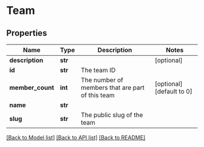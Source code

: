 # Team

## Properties
Name | Type | Description | Notes
------------ | ------------- | ------------- | -------------
**description** | **str** |  | [optional] 
**id** | **str** | The team ID | 
**member_count** | **int** | The number of members that are part of this team | [optional] [default to 0]
**name** | **str** |  | 
**slug** | **str** | The public slug of the team | 

[[Back to Model list]](../README.md#documentation-for-models) [[Back to API list]](../README.md#documentation-for-api-endpoints) [[Back to README]](../README.md)


